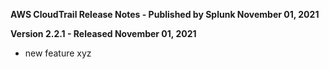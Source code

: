 **AWS CloudTrail Release Notes - Published by Splunk November 01, 2021**


**Version 2.2.1 - Released November 01, 2021**

* new feature xyz
